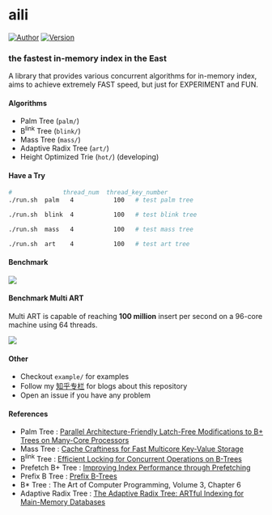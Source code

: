 # aili
[![Author](https://img.shields.io/badge/Author-UncP-brightgreen.svg)](https://github.com/UncP)
[![Version](https://img.shields.io/badge/Version-4.1.0-blue.svg)](https://github.com/UncP/aili)

### the fastest in-memory index in the East


A library that provides various concurrent algorithms for in-memory index, aims to achieve extremely FAST speed, but just for EXPERIMENT and FUN.

#### Algorithms

* Palm Tree (`palm/`)
* B<sup>link</sup> Tree (`blink/`)
* Mass Tree (`mass/`)
* Adaptive Radix Tree (`art/`)
* Height Optimized Trie (`hot/`) (developing)


#### Have a Try

```bash
#              thread_num  thread_key_number
./run.sh  palm   4           100   # test palm tree

./run.sh  blink  4           100   # test blink tree

./run.sh  mass   4           100   # test mass tree

./run.sh  art    4           100   # test art tree
```


#### Benchmark

![](./benchmark.png)

#### Benchmark Multi ART
Multi ART is capable of reaching **100 million** insert per second on a 96-core machine using 64 threads.

![](./benchmark_multi_art.png)

#### Other

+ Checkout `example/` for examples
+ Follow my [知乎专栏](https://zhuanlan.zhihu.com/b-tree) for blogs about this repository
+ Open an issue if you have any problem



#### References

- Palm Tree : [Parallel Architecture-Friendly Latch-Free Modifications to B+ Trees on Many-Core Processors](http://www.vldb.org/pvldb/vol4/p795-sewall.pdf)
- Mass Tree : [Cache Craftiness for Fast Multicore Key-Value Storage](https://pdos.csail.mit.edu/papers/masstree:eurosys12.pdf)
- B<sup>link</sup> Tree : [Efficient Locking for Concurrent Operations on B-Trees](https://www.csd.uoc.gr/~hy460/pdf/p650-lehman.pdf)
- Prefetch B+ Tree : [Improving Index Performance through Prefetching](http://www.aladdin.cs.cmu.edu/papers/pdfs/y2001/improv_ind.pdf)
- Prefix B Tree : [Prefix B-Trees](http://delivery.acm.org/10.1145/330000/320530/p11-bayer.pdf?ip=111.114.49.2&id=320530&acc=ACTIVE%20SERVICE&key=BF85BBA5741FDC6E%2E4510866D46BF76B7%2E4D4702B0C3E38B35%2E4D4702B0C3E38B35&__acm__=1537792786_42d3c27bf4ea064b8d68b89657e39bf6)
- B* Tree : The Art of Computer Programming, Volume 3, Chapter 6
- Adaptive Radix Tree : [The Adaptive Radix Tree: ARTful Indexing for Main-Memory Databases](https://db.in.tum.de/~leis/papers/ART.pdf)

